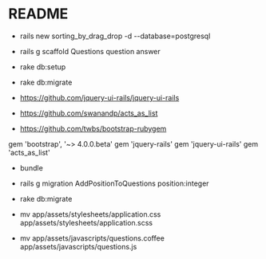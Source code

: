 # README

- rails new sorting_by_drag_drop -d --database=postgresql
- rails g scaffold Questions question answer
- rake db:setup
- rake db:migrate

- https://github.com/jquery-ui-rails/jquery-ui-rails
- https://github.com/swanandp/acts_as_list
- https://github.com/twbs/bootstrap-rubygem

gem 'bootstrap', '~> 4.0.0.beta'
gem 'jquery-rails'
gem 'jquery-ui-rails'
gem 'acts_as_list'


- bundle

- rails g migration AddPositionToQuestions position:integer
- rake db:migrate

- mv app/assets/stylesheets/application.css app/assets/stylesheets/application.scss
- mv app/assets/javascripts/questions.coffee app/assets/javascripts/questions.js
